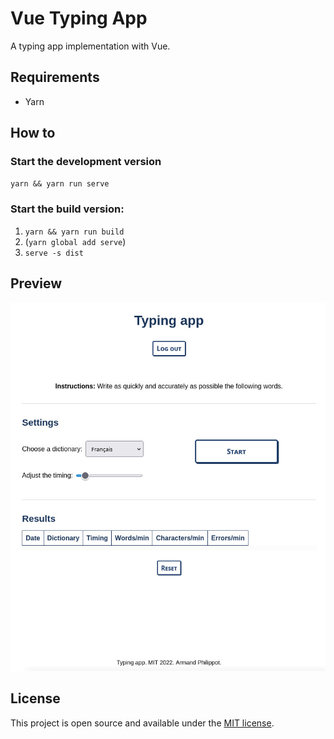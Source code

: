 # Vue Typing App

A typing app implementation with Vue.

## Requirements

- Yarn

## How to

### Start the development version

`yarn && yarn run serve`

### Start the build version:

1. `yarn && yarn run build`
2. (`yarn global add serve`)
3. `serve -s dist`

## Preview

![Typing app preview](./public/vue-typing-app.jpg)

## License

This project is open source and available under the [MIT license](../LICENSE).
